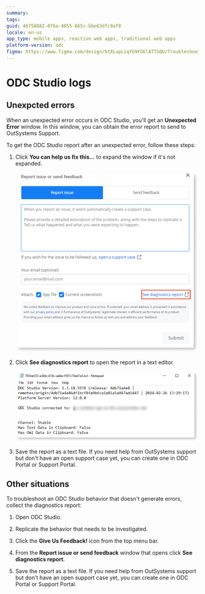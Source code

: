 ```yaml
---
summary: 
tags: 
guid: 46758882-076a-4055-865c-bbe63dfc9af0
locale: en-us
app_type: mobile apps, reactive web apps, traditional web apps
platform-version: odc
figma: https://www.figma.com/design/6tXLupLiqfG9FOElATTGQU/Troubleshooting?node-id=3648-246
---
```


# ODC Studio logs

## Unexpcted errors

When an unexpected error occurs in ODC Studio, you'll get an **Unexpected Error** window. In this window, you can obtain the error report to send to OutSystems Support.

To get the ODC Studio report after an unexpected error, follow these steps:

1. Click **You can help us fix this…** to expand the window if it's not expanded.

   ![Screenshot of the expanded Unexpected Error window in ODC Studio with the option to help fix the issue.](images/report-issue-ss.png "Expanded UnexpectedError Window")

1. Click **See diagnostics report** to open the report in a text editor.
   
   ![Screenshot of a diagnostics report opened in a text editor.](images/text-editor.png "Diagnostics Report in Text Editor")

1. Save the report as a text file. If you need help from OutSystems support but don't have an open support case yet, you can create one in ODC Portal or Support Portal.

## Other situations

To troubleshoot an ODC Studio behavior that doesn't generate errors, collect the diagnostics report:

1. Open ODC Studio.

1. Replicate the behavior that needs to be investigated.

1. Click the **Give Us Feedback!** icon from the top menu bar.

1. From the **Report issue or send feedback** window that opens click **See diagnostics report**.

1. Save the report as a text file. If you need help from OutSystems support but don't have an open support case yet, you can create one in ODC Portal or Support Portal.
